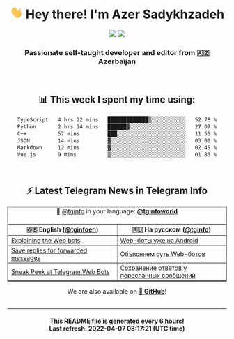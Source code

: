 <div align="center">
	<div>
		<h1>
      <img src="./assets/hi.gif" width="30px"> Hey there! I'm Azer Sadykhzadeh
    </h1>
    <img height="18" src="https://komarev.com/ghpvc/?username=sadykhzadeh&label=Views&color=2081c1&style=flat-square" />
		<a href="https://wakatime.com/@Azer"> <img height="18" src="https://wakatime.com/badge/user/f80ae27a-c328-426f-a381-bc84136e2dd6.svg" /> </a>
    <h3>
      Passionate self-taught developer and editor from 🇦🇿 Azerbaijan
    </h3>
  </div>
  <br>

<h2>📊 This week I spent my time using:</h2>

<!--START_SECTION:waka-->

```text
TypeScript   4 hrs 22 mins   █████████████▒░░░░░░░░░░░   52.78 %
Python       2 hrs 14 mins   ██████▓░░░░░░░░░░░░░░░░░░   27.07 %
C++          57 mins         ███░░░░░░░░░░░░░░░░░░░░░░   11.55 %
JSON         14 mins         ▓░░░░░░░░░░░░░░░░░░░░░░░░   03.00 %
Markdown     12 mins         ▓░░░░░░░░░░░░░░░░░░░░░░░░   02.45 %
Vue.js       9 mins          ▒░░░░░░░░░░░░░░░░░░░░░░░░   01.83 %
```

<!--END_SECTION:waka-->

<br>

<h2>⚡️ Latest Telegram News in Telegram Info</h2>
  <table border>
		<tr>
			<th width="50%">🇬🇧 English (<a href="https://t.me/tginfoen">@tginfoen</a>)</th>
			<th>🇷🇺 На русском (<a href="https://t.me/tginfo">@tginfo</a>)</th>
		</tr>
		<caption>🚩 <a href="https://t.me/tginfo">@tginfo</a> in your language: <a href="https://t.me/tginfoworld"><b>@tginfoworld</b></a><caption/>
  <tr><td><a href="https://t.me/tginfoen/1379">‍Explaining the Web bots</a></td>
    <td><a href="https://t.me/tginfo/3289">Web-боты уже на Android</a></td></tr><tr><td><a href="https://t.me/tginfoen/1378">Save replies for forwarded messages</a></td>
    <td><a href="https://t.me/tginfo/3288">‍Объясняем суть Web-ботов</a></td></tr><tr><td><a href="https://t.me/tginfoen/1377">Sneak Peek at Telegram Web Bots</a></td>
    <td><a href="https://t.me/tginfo/3287">Сохранение ответов у пересланных сообщений</a></td></tr>
</table>
We are also available on <a href="https://github.com/tginfo"><b>🐙 GitHub</b></a>!
</div>

<br>
<hr>
<h4 align="center">This README file is generated <b>every 6 hours</b>!</br>Last refresh: <b>2022-04-07 08:17:21 (UTC time)</b></h4>
